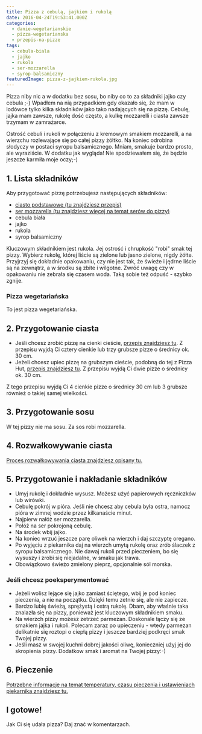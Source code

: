 ```yaml
---
title: Pizza z cebulą, jajkiem i rukolą
date: 2016-04-24T19:53:41.000Z
categories: 
  - danie-wegetarianskie
  - pizza-wegetarianska
  - przepis-na-pizze
tags: 
  - cebula-biala
  - jajko
  - rukola
  - ser-mozzarella
  - syrop-balsamiczny
featuredImage: pizza-z-jajkiem-rukola.jpg
---
```


Pizza niby nic a w dodatku bez sosu, bo niby co to za składniki jajko czy cebula ;-) Wpadłem na nią przypadkiem gdy okazało się, że mam w lodówce tylko kilka składników jako tako nadających się na pizzę. Cebulę, jajka mam zawsze, rukolę dość często, a kulkę mozzarelli i ciasta zawsze trzymam w zamrażarce.

Ostrość cebuli i rukoli w połączeniu z kremowym smakiem mozzarelli, a na wierzchu rozlewające się po całej pizzy żółtko. Na koniec odrobina słodyczy w postaci syropu balsamicznego. Mniam, smakuje bardzo prosto, ale wyraziście. W dodatku jak wygląda! Nie spodziewałem się, że będzie jeszcze karmiła moje oczy;-)

## 1\. Lista składników

Aby przygotować pizzę potrzebujesz następujących składników:

- <a title="Przepis na ciasto podstawowe" href="/przepis-na-ciasto-na-pizze/">ciasto podstawowe (tu znajdziesz przepis)</a>
- <a title="Ser do pizzy" href="/jaki-ser-wybrac-do-pizzy/">ser mozzarella (tu znajdziesz więcej na temat serów do pizzy)</a>
- cebula biała
- jajko
- rukola
- syrop balsamiczny

Kluczowym składnikiem jest rukola. Jej ostrość i chrupkość "robi" smak tej pizzy. Wybierz rukolę, której liście są zielone lub jasno zielone, nigdy żółte. Przyjrzyj się dokładnie opakowaniu, czy nie jest tak, że świeże i jędrne liście są na zewnątrz, a w środku są zbite i wilgotne. Zwróć uwagę czy w opakowaniu nie zebrała się czasem woda. Taką sobie też odpuść - szybko zgnije.

### Pizza wegetariańska

To jest pizza wegetariańska.

## 2\. Przygotowanie ciasta

- Jeśli chcesz zrobić pizzę na cienki cieście, <a title="Przepis na ciasto podstawowe" href="/przepis-na-ciasto-na-pizze/">przepis znajdziesz tu</a>. Z przepisu wyjdą Ci cztery cienkie lub trzy grubsze pizze o średnicy ok. 30 cm.
- Jeżeli chcesz upiec pizzę na grubszym cieście, podobną do tej z Pizza Hut, <a title="Przepis na pizzę na grubym cieście" href="/jak-zrobic-ciasto-na-pizze-jak-w-pizza-hut/">przepis znajdziesz tu</a>. Z przepisu wyjdą Ci dwie pizze o średnicy ok. 30 cm.

Z tego przepisu wyjdą Ci 4 cienkie pizze o średnicy 30 cm lub 3 grubsze również o takiej samej wielkości.

## 3\. Przygotowanie sosu

W tej pizzy nie ma sosu. Za sos robi mozzarella.

## 4\. Rozwałkowywanie ciasta

<a title="Rozwałkowywanie ciasta" href="/jak-walkowac-ciasto-pizzy/">Proces rozwałkowywania ciasta znajdziesz opisany tu.</a>

## 5\. Przygotowanie i nakładanie składników

- Umyj rukolę i dokładnie wysusz. Możesz użyć papierowych ręczniczków lub wirówki.
- Cebulę pokrój w pióra. Jeśli nie chcesz aby cebula była ostra, namocz pióra w zimnej wodzie przez kilkanaście minut.
- Najpierw nałóż ser mozzarella.
- Połóż na ser pokrojoną cebulę.
- Na środek wbij jajko.
- Na koniec wrzuć jeszcze parę oliwek na wierzch i daj szczyptę oregano.
- Po wyjęciu z piekarnika daj na wierzch umytą rukolę oraz zrób ślaczek z syropu balsamicznego. Nie dawaj rukoli przed pieczeniem, bo się wysuszy i zrobi się niejadalne, w smaku jak trawa.
- Obowiązkowo świeżo zmielony pieprz, opcjonalnie sól morska.

### Jeśli chcesz poeksperymentować

- Jeżeli wolisz lejące się jajko zamiast ściętego, wbij je pod koniec pieczenia, a nie na początku. Dzięki temu zetnie się, ale nie zapiecze.
- Bardzo lubię świeżą, sprężystą i ostrą rukolę. Dbam, aby właśnie taka znalazła się na pizzy, ponieważ jest kluczowym składnikiem smaku.
- Na wierzch pizzy możesz zetrzeć parmezan. Doskonale łączy się ze smakiem jajka i rukoli. Polecam zaraz po upieczeniu - wtedy parmezan delikatnie się roztopi o ciepłą pizzy i jeszcze bardziej podkręci smak Twojej pizzy.
- Jeśli masz w swojej kuchni dobrej jakości oliwę, konieczniej użyj jej do skropienia pizzy. Dodatkow smak i aromat na Twojej pizzy:-)

## 6\. Pieczenie

<a title="Jak ustawić piekarnik do pieczenia pizzy" href="/jak-ustawic-piekarnik-pieczenia-pizzy/">Potrzebne informacje na temat temperatury, czasu pieczenia i ustawieniach piekarnika znajdziesz tu.</a>

## I gotowe!

Jak Ci się udała pizza? Daj znać w komentarzach.
